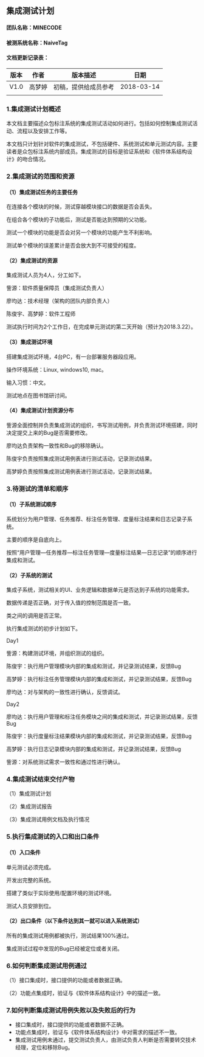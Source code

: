 ## 集成测试计划

#### 团队名称：MINECODE

#### 被测系统名称：NaiveTag



#### 文档更新记录表：

|  版本  |  作者  |    版本描述    |     日期     |
| :--: | :--: | :--------: | :--------: |
| V1.0 | 高梦婷  | 初稿，提供给成员参考 | 2018-03-14 |
|      |      |            |            |



### 1.集成测试计划概述

本文档主要描述众包标注系统的集成测试活动如何进行。包括如何控制集成测试活动、流程以及安排工作等。

本文档只计划针对软件的集成测试，不包括硬件、系统测试和单元测试内容。主要读者是众包标注系统内部成员。集成测试的目标是验证系统和《软件体系结构设计》的吻合情况。



### 2.集成测试的范围和资源

#### （1）集成测试任务的主要任务

在连接各个模块的时候，测试穿越模块接口的数据是否会丢失。

在组合各个模块的子功能后，测试是否能达到预期的父功能。

测试一个模块的功能是否会对另一个模块的功能产生不利影响。

测试单个模块的误差累计是否会放大到不可接受的程度。

#### （2）集成测试的资源

集成测试人员为4人，分工如下。

訾源：软件质量保障员（集成测试负责人）

廖均达：技术经理（架构的团队内部负责人）

陈俊宇、高梦婷：软件工程师

测试执行时间为2个工作日，在完成单元测试的第二天开始（预计为2018.3.22）。

#### （3）集成测试环境

搭建集成测试环境，4台PC，有一台部署服务器段应用。

操作环境系统：Linux, windows10, mac。

输入习惯：中文。

测试地点在图书馆研讨间。

#### （4）集成测试计划资源分布

訾源全面控制并负责集成测试的组织，书写测试用例，并负责测试环境搭建，同时决定提交上来的Bug是否需要修改。

廖均达负责架构一致性和Bug的移除确认。

陈俊宇负责按照集成测试用例表进行测试活动，记录测试结果。

高梦婷负责按照集成测试用例表进行测试活动，记录测试结果。



### 3.待测试的清单和顺序

#### （1）子系统测试顺序

系统划分为用户管理、任务推荐、标注任务管理、度量标注结果和日志记录子系统。

主要的顺序是自底向上。

按照“用户管理—任务推荐—标注任务管理—度量标注结果—日志记录”的顺序进行集成和测试。

#### （2）子系统的测试

集成子系统，测试相关的UI、业务逻辑和数据单元是否达到子系统的功能需求。

数据传递是否正确，对于传入值的控制范围是否一致。

类之间的调用是否正常。

执行集成测试的初步计划如下。

Day1

訾源：构建测试环境，并组织测试的组织。

陈俊宇：执行用户管理模块内部的集成和测试，并记录测试结果，反馈Bug

高梦婷：执行标注任务管理模块内部的集成和测试，并记录测试结果，反馈Bug

廖均达：对与架构的一致性进行确认，反馈调试。

Day2

廖均达：执行用户管理和标注任务模块之间的集成和测试，并记录测试结果，反馈Bug

陈俊宇：执行度量标注结果模块内部的集成和测试，并记录测试结果，反馈Bug

高梦婷：执行日志记录模块内部的集成和测试，并记录测试结果，反馈Bug

訾源：对系统测试需求一致性和通过性进行确认。

### 4.集成测试结束交付产物

（1）集成测试计划

（2）集成测试报告

（3）集成测试用例文档及执行情况

### 5.执行集成测试的入口和出口条件

#### （1）入口条件

单元测试必须完成。

开发出完整的系统。

搭建了类似于实际使用/配置环境的测试环境。

测试人员安排到位。

#### （2）出口条件（以下条件达到其一就可以进入系统测试）

所有的集成测试用例都被执行，测试结果100%通过。

集成测试过程中发现的Bug已经被定位或者关闭。

### 6.如何判断集成测试用例通过

（1）接口集成时，接口提供的功能或者数据正确。

（2）功能点集成时，验证与《软件体系结构设计》中的描述一致。

### 7.如何判断集成测试用例失败以及失败后的行为

- 接口集成时，接口提供的功能或者数据不正确。
- 功能点集成时，验证与《软件体系结构设计》中对需求的描述不一致。
- 集成测试用例未通过，提交测试负责人，由测试负责人判断是否需要转交技术经理，定位和移除Bug。





